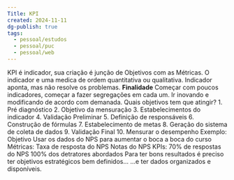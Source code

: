 ```yaml
---
Title: KPI
created: 2024-11-11
dg-publish: true
tags:
  - pessoal/estudos
  - pessoal/puc
  - pessoal/web
---
```

KPI é indicador, sua criação é junção de Objetivos com as Métricas.
    O indicador e uma medica de ordem quantitativa ou qualitativa.
    Indicador aponta, mas não resolve os problemas.
**Finalidade**
    Começar com poucos indicadores, começar a fazer segregações em cada um. Ir inovando e modificando de acordo com demanada.
Quais objetivos tem que atingir?
    1. Pré diagnóstico
    2. Objetivo da mensuração
    3. Estabelecimentos do indicador
    4. Validação Preliminar
    5. Definição de responsáveis
    6. Construção de fórmulas
    7. Estabelecimento de metas
    8. Geração do sistema de coleta de dados
    9. Validação Final
    10. Mensurar o desempenho
Exemplo:
    Objetivo
        Usar os dados do NPS para aumentar o boca a boca do curso
    Métricas:
        Taxa de resposta do NPS
        Notas do NPS
    KPIs:
    70% de respostas do NPS
    100% dos detratores abordados
Para ter bons resultados é preciso ter objetivos estratégicos bem definidos...
...e ter dados organizados e disponíveis.
